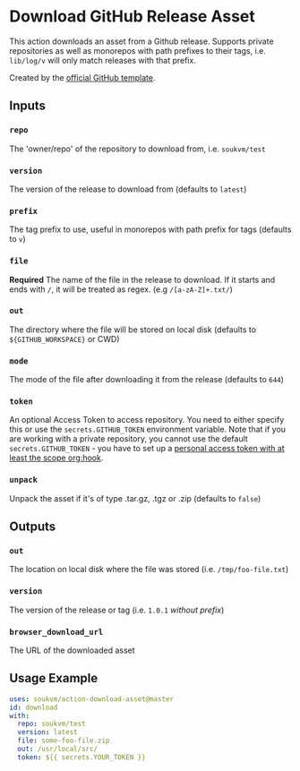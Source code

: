 # Download GitHub Release Asset

This action downloads an asset from a Github release. Supports private repositories as well as monorepos with path prefixes to their tags, i.e. `lib/log/v` will only match releases with that prefix.

Created by the [official GitHub template](https://github.com/actions/typescript-action).

## Inputs

### `repo`

The 'owner/repo' of the repository to download from, i.e. `soukvm/test`

### `version`

The version of the release to download from (defaults to `latest`)

### `prefix`

The tag prefix to use, useful in monorepos with path prefix for tags (defaults to `v`)

### `file`

**Required** The name of the file in the release to download. If it starts and ends with `/`, it will be treated as regex. (e.g `/[a-zA-Z]+.txt/`)

### `out`

The directory where the file will be stored on local disk (defaults to `${GITHUB_WORKSPACE}` or CWD)

### `mode`

The mode of the file after downloading it from the release (defaults to `644`)

### `token`
An optional Access Token to access repository. You need to either specify this or use the ``secrets.GITHUB_TOKEN`` environment variable. Note that if you are working with a private repository, you cannot use the default ``secrets.GITHUB_TOKEN`` - you have to set up a [personal access token with at least the scope org:hook](https://github.com/dsaltares/fetch-gh-release-asset/issues/10#issuecomment-668665447).

### `unpack`

Unpack the asset if it's of type .tar.gz, .tgz or .zip (defaults to `false`)

## Outputs

### `out`

The location on local disk where the file was stored (i.e. `/tmp/foo-file.txt`)

### `version`

The version of the release or tag (i.e. `1.0.1` *without prefix*)

### `browser_download_url`

The URL of the downloaded asset

## Usage Example

```yaml
uses: soukvm/action-download-asset@master
id: download
with:
  repo: soukvm/test
  version: latest
  file: some-foo-file.zip
  out: /usr/local/src/
  token: ${{ secrets.YOUR_TOKEN }}
```
